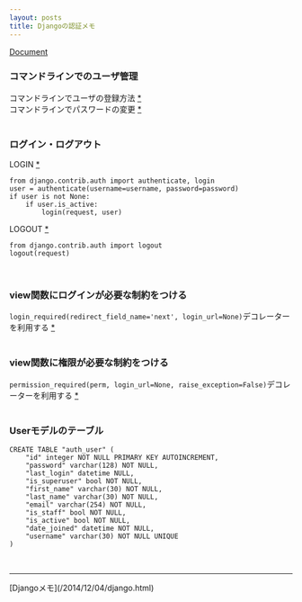```yaml
---
layout: posts
title: Djangoの認証メモ 
---
```

[Document](https://docs.djangoproject.com/en/stable/topics/auth/)  

### コマンドラインでのユーザ管理
コマンドラインでユーザの登録方法 [\*](https://docs.djangoproject.com/en/stable/topics/auth/default/#creating-users)  
コマンドラインでパスワードの変更 [\*](https://docs.djangoproject.com/en/1.9/topics/auth/default/#changing-passwords)  
<br>

### ログイン・ログアウト
LOGIN [\*](https://docs.djangoproject.com/en/1.9/topics/auth/default/#how-to-log-a-user-in)  

```
from django.contrib.auth import authenticate, login
user = authenticate(username=username, password=password)
if user is not None:
    if user.is_active:
        login(request, user)
```

LOGOUT [\*](https://docs.djangoproject.com/en/1.9/topics/auth/default/#how-to-log-a-user-out)  

```
from django.contrib.auth import logout
logout(request)
```
<br>

### view関数にログインが必要な制約をつける
`login_required(redirect_field_name='next', login_url=None)`デコレーターを利用する [\*](https://docs.djangoproject.com/en/1.9/topics/auth/default/#django.contrib.auth.decorators.login_required)  
<br>

###  view関数に権限が必要な制約をつける
`permission_required(perm, login_url=None, raise_exception=False)`デコレーターを利用する [\*](https://docs.djangoproject.com/en/1.9/topics/auth/default/#django.contrib.auth.decorators.login_required)  
<br>

### Userモデルのテーブル

```
CREATE TABLE "auth_user" (
    "id" integer NOT NULL PRIMARY KEY AUTOINCREMENT,
    "password" varchar(128) NOT NULL,
    "last_login" datetime NULL,
    "is_superuser" bool NOT NULL,
    "first_name" varchar(30) NOT NULL,
    "last_name" varchar(30) NOT NULL,
    "email" varchar(254) NOT NULL,
    "is_staff" bool NOT NULL,
    "is_active" bool NOT NULL,
    "date_joined" datetime NOT NULL,
    "username" varchar(30) NOT NULL UNIQUE
)
```

<br/>
<hr/>
[Djangoメモ](/2014/12/04/django.html)
